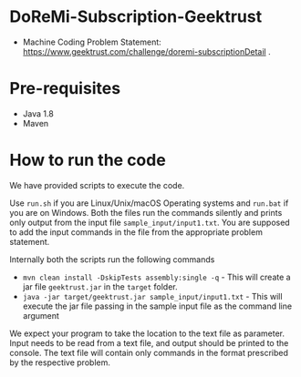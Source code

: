 # DoReMi-Subscription-Geektrust

* Machine Coding Problem Statement:  https://www.geektrust.com/challenge/doremi-subscriptionDetail .

# Pre-requisites
* Java 1.8
* Maven

# How to run the code

We have provided scripts to execute the code.

Use `run.sh` if you are Linux/Unix/macOS Operating systems and `run.bat` if you are on Windows. 
Both the files run the commands silently and prints only output from the input file `sample_input/input1.txt`.
You are supposed to add the input commands in the file from the appropriate problem statement.

Internally both the scripts run the following commands

* `mvn clean install -DskipTests assembly:single -q` - This will create a jar file `geektrust.jar` in the `target` folder.
* `java -jar target/geektrust.jar sample_input/input1.txt` - This will execute the jar file passing in the sample input file as the command line argument

We expect your program to take the location to the text file as parameter. Input needs to be read from a text file, and output should be printed to the console. The text file will contain only commands in the format prescribed by the respective problem.
